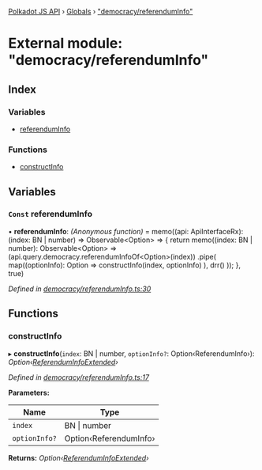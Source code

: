 [Polkadot JS API](../README.md) › [Globals](../globals.md) › ["democracy/referendumInfo"](_democracy_referenduminfo_.md)

# External module: "democracy/referendumInfo"

## Index

### Variables

* [referendumInfo](_democracy_referenduminfo_.md#const-referenduminfo)

### Functions

* [constructInfo](_democracy_referenduminfo_.md#constructinfo)

## Variables

### `Const` referendumInfo

• **referendumInfo**: *(Anonymous function)* =  memo((api: ApiInterfaceRx): (index: BN | number) => Observable<Option<ReferendumInfoExtended>> => {
  return memo((index: BN | number): Observable<Option<ReferendumInfoExtended>> =>
    (api.query.democracy.referendumInfoOf<Option<ReferendumInfo>>(index))
      .pipe(
        map((optionInfo): Option<ReferendumInfoExtended> =>
          constructInfo(index, optionInfo)
        ),
        drr()
      ));
}, true)

*Defined in [democracy/referendumInfo.ts:30](https://github.com/polkadot-js/api/blob/e601ae27a1/packages/api-derive/src/democracy/referendumInfo.ts#L30)*

## Functions

###  constructInfo

▸ **constructInfo**(`index`: BN | number, `optionInfo?`: Option‹ReferendumInfo›): *Option‹[ReferendumInfoExtended](../classes/_type_referenduminfoextended_.referenduminfoextended.md)›*

*Defined in [democracy/referendumInfo.ts:17](https://github.com/polkadot-js/api/blob/e601ae27a1/packages/api-derive/src/democracy/referendumInfo.ts#L17)*

**Parameters:**

Name | Type |
------ | ------ |
`index` | BN &#124; number |
`optionInfo?` | Option‹ReferendumInfo› |

**Returns:** *Option‹[ReferendumInfoExtended](../classes/_type_referenduminfoextended_.referenduminfoextended.md)›*
